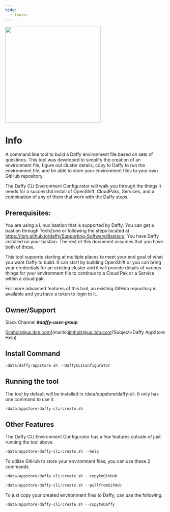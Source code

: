 ```yaml
---
hide:
  - footer
---
```

<script>
  document.title = "AppStore - IBM Daffy CLI Environment Configurator";
</script>

<img src='../images/Daffy Configurator.png'
       style="width:300px;height:300px;"/>

# Info
A command line tool to build a Daffy environment file based on sets of questions. This tool was developed to simplify the creation of an environment file, figure out cluster details, copy to Daffy to run the environment file, and be able to store your environment files to your own GitHub repository.

The Daffy CLI Environment Configurator will walk you through the things it needs for a successful install of OpenShift, CloudPaks, Services, and a combination of any of them that work with the Daffy steps.

## Prerequisites:

You are using a Linux bastion that is supported by Daffy. You can get a bastion through TechZone or following the steps located at https://ibm.github.io/daffy/Supporting-Software/Bastion/. You have Daffy installed on your bastion. The rest of this document assumes that you have both of these.

This tool supports starting at multiple places to meet your end goal of what you want Daffy to build. It can start by building OpenShift or you can bring your credentials for an existing cluster and it will provide details of various things for your environment file to continue to a Cloud Pak or a Service within a cloud pak.  

For more advanced features of this tool, an existing GitHub repository is available and you have a token to login to it.

## Owner/Support
Slack Channel ***#daffy-user-group***

[jimholz@us.ibm.com](mailto:jimholz@us.ibm.com?Subject=Daffy AppStore Help)


## Install Command
```R
/data/daffy/appstore.sh --DaffyCLIConfigurator
```

## Running the tool

The tool by default will be installed in /data/appstore/daffy-cli. It only has one command to use it.
```R
/data/appstore/daffy-cli/create.sh
```

## Other Features

The Daffy CLI Environment Configurator has a few features outside of just running the tool above.
```R
/data/appstore/daffy-cli/create.sh --help
```

To utilize GitHub to store your environment files, you can use these 2 commands
```R
/data/appstore/daffy-cli/create.sh --copytoGitHub
```
```R
/data/appstore/daffy-cli/create.sh --pullfromGitHub
```

To just copy your created environment files to Daffy, can use the following.
```R
/data/appstore/daffy-cli/create.sh --copytoDaffy
```
